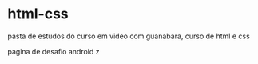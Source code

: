 # html-css
 pasta de estudos do curso em video com guanabara, curso de html e css 


pagina de desafio android z